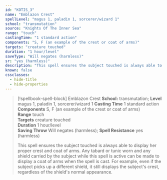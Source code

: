 ```yaml
---
id: "KOTIS_3"
name: "Emblazon Crest"
spellLevel: "magus 1, paladin 1, sorcerer/wizard 1"
school: "transmutation"
source: "Knights Of The Inner Sea"
range: "touch"
castingTime: "1 standard action"
components: "S, F (an example of the crest or coat of arms)"
targets: "creature touched"
duration: "1 hour/level"
saveType: "Will negates (harmless)"
sr: "yes (harmless)"
description: "This spell ensures the subject touched is always able to display her proper crest and coat of arms. Any tabard or tunic worn and any shield carried by the subject while this spell is active can be made to display a coat of arms when the spell is cast. For example, even if the subject picks up a different shield, it still displays the subject's crest, regardless of the shield's normal appearance."
known: false
cssclasses:
  - hide-title
  - hide-properties
---
```


> [!spellbook-spell-block] Emblazon Crest
> **School:** transmutation; **Level** magus 1, paladin 1, sorcerer/wizard 1
> **Casting Time** 1 standard action  
> **Components** S, F (an example of the crest or coat of arms)  
> **Range** touch  
> **Targets** creature touched  
> **Duration** 1 hour/level  
> **Saving Throw** Will negates (harmless); **Spell Resistance** yes (harmless)
> 
> This spell ensures the subject touched is always able to display her proper crest and coat of arms. Any tabard or tunic worn and any shield carried by the subject while this spell is active can be made to display a coat of arms when the spell is cast. For example, even if the subject picks up a different shield, it still displays the subject's crest, regardless of the shield's normal appearance.